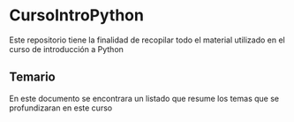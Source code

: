 # CursoIntroPython
Este repositorio tiene la finalidad de recopilar todo el material utilizado en el curso de introducción a Python

## Temario
En este documento se encontrara un listado que resume los temas que se profundizaran en este curso
